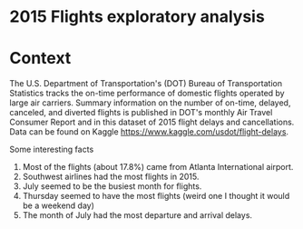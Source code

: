 # 2015 Flights exploratory analysis
# Context
The U.S. Department of Transportation's (DOT) Bureau of Transportation Statistics tracks the on-time performance of domestic flights operated by large air carriers. Summary information on the number of on-time, delayed, canceled, and diverted flights is published in DOT's monthly Air Travel Consumer Report and in this dataset of 2015 flight delays and cancellations.
Data can be found on Kaggle https://www.kaggle.com/usdot/flight-delays.

Some interesting facts
1) Most of the flights (about 17.8%) came from Atlanta International airport.
2) Southwest airlines had the most flights in 2015.
3) July seemed to be the busiest month for flights.
4) Thursday seemed to have the most flights (weird one I thought it would be a weekend day)
5) The month of July had the most departure and arrival delays.
